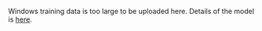 
Windows training data is too large to be uploaded here. Details of the model is [here](https://github.com/micpan0312/EmbedSys_Sunseeker/blob/master/software/RPi/yolov5/win%26all.pt).
